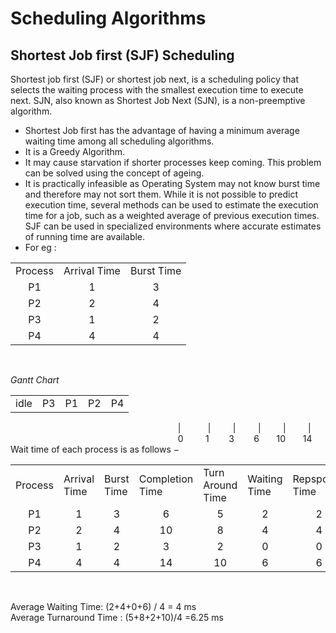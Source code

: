 # Scheduling Algorithms 

## Shortest Job first (SJF) Scheduling

Shortest job first (SJF) or shortest job next, is a scheduling policy that selects the waiting process with the smallest execution time to execute next. SJN, also known as Shortest Job Next (SJN), is a non-preemptive algorithm. 
 

- Shortest Job first has the advantage of having a minimum average waiting time among all scheduling algorithms.
- It is a Greedy Algorithm.
- It may cause starvation if shorter processes keep coming. This problem can be solved using the concept of ageing.
- It is practically infeasible as Operating System may not know burst time and therefore may not sort them. While it is not possible to predict execution time, several methods can be used to estimate the execution time for a job, such as a weighted average of previous execution times. SJF can be used in specialized environments where accurate estimates of running time are available.
- For eg : 
<table align="center">
   <tr>
      <td>Process</td>
      <td>Arrival Time </td>
      <td>Burst Time</td>
    </tr>
    <tr>
    <td align="center">P1</td>
    <td align="center">1</td>
    <td align="center">3</td>
    </tr>
      <tr>
    <td align="center">P2</td>
    <td align="center">2</td>
    <td align="center">4</td>
    </tr>
      <tr>
    <td align="center">P3</td>
    <td align="center">1</td>
    <td align="center">2</td>
    </tr>
      <tr>
    <td align="center">P4</td>
    <td align="center">4</td>
    <td align="center">4</td>
    </tr>

</table>
<br>

*Gantt Chart*

<table align="center">
 <tr>
 <td>   idle        </td>
 <td>     P3   </td>
 <td>     P1    </td>
 <td>     P2    </td>
 <td>     P4    </td>
</table>  

&nbsp;&nbsp;&nbsp;&nbsp;&nbsp;&nbsp;&nbsp;&nbsp;&nbsp;&nbsp;&nbsp;&nbsp;&nbsp;&nbsp;&nbsp;&nbsp;&nbsp;&nbsp;&nbsp;&nbsp;&nbsp;&nbsp;&nbsp;&nbsp;&nbsp;&nbsp;&nbsp;&nbsp;&nbsp;&nbsp;&nbsp;&nbsp;&nbsp;&nbsp;&nbsp;&nbsp;&nbsp;&nbsp;&nbsp;&nbsp;&nbsp;&nbsp;&nbsp;&nbsp;&nbsp;&nbsp;&nbsp;&nbsp;&nbsp;&nbsp;&nbsp;&nbsp;&nbsp;&nbsp;&nbsp;&nbsp;&nbsp;&nbsp;&nbsp;&nbsp;&nbsp;&nbsp;&nbsp;&nbsp;&nbsp;&nbsp;&nbsp;&nbsp;|&nbsp;&nbsp;&nbsp;&nbsp;&nbsp;&nbsp;&nbsp;&nbsp;&nbsp;&nbsp;&nbsp;|&nbsp;&nbsp;&nbsp;&nbsp;&nbsp;&nbsp;&nbsp;&nbsp;&nbsp;|&nbsp;&nbsp;&nbsp;&nbsp;&nbsp;&nbsp;&nbsp;&nbsp;&nbsp;|&nbsp;&nbsp;&nbsp;&nbsp;&nbsp;&nbsp;&nbsp;&nbsp;&nbsp;|&nbsp;&nbsp;&nbsp;&nbsp;&nbsp;&nbsp;&nbsp;&nbsp;&nbsp;|
<br>
&nbsp;&nbsp;&nbsp;&nbsp;&nbsp;&nbsp;&nbsp;&nbsp;&nbsp;&nbsp;&nbsp;&nbsp;&nbsp;&nbsp;&nbsp;&nbsp;&nbsp;&nbsp;&nbsp;&nbsp;&nbsp;&nbsp;&nbsp;&nbsp;&nbsp;&nbsp;&nbsp;&nbsp;&nbsp;&nbsp;&nbsp;&nbsp;&nbsp;&nbsp;&nbsp;&nbsp;&nbsp;&nbsp;&nbsp;&nbsp;&nbsp;&nbsp;&nbsp;&nbsp;&nbsp;&nbsp;&nbsp;&nbsp;&nbsp;&nbsp;&nbsp;&nbsp;&nbsp;&nbsp;&nbsp;&nbsp;&nbsp;&nbsp;&nbsp;&nbsp;&nbsp;&nbsp;&nbsp;&nbsp;&nbsp;&nbsp;&nbsp;&nbsp;0&nbsp;&nbsp;&nbsp;&nbsp;&nbsp;&nbsp;&nbsp;&nbsp;&nbsp;1&nbsp;&nbsp;&nbsp;&nbsp;&nbsp;&nbsp;&nbsp;&nbsp;3&nbsp;&nbsp;&nbsp;&nbsp;&nbsp;&nbsp;&nbsp;&nbsp;6&nbsp;&nbsp;&nbsp;&nbsp;&nbsp;&nbsp;&nbsp;10&nbsp;&nbsp;&nbsp;&nbsp;&nbsp;&nbsp;&nbsp;14
<br>
Wait time of each process is as follows −
<br>
<table align="center">
 <tr>
 <td>Process</td>
 <td>Arrival Time</td>
 <td>Burst Time</td>
 <td>Completion Time</td>
 <td>Turn Around Time</td>
 <td>Waiting Time</td>
 <td>Repsponse Time</td>
 </tr>
 <tr align="center">
 <td>P1</td>
 <td>1</td>
 <td>3</td>
 <td>6</td>
 <td>5</td>
 <td>2</td>
 <td>2</td>
 </tr>
 <tr align="center">
 <td>P2</td>
 <td>2</td>
 <td>4</td>
 <td>10</td>
 <td>8</td>
 <td>4</td>
 <td>4</td>

 </tr>
 <tr align="center">
 <td>P3</td>
 <td>1</td>
 <td>2</td>
 <td>3</td>
 <td>2</td>
 <td>0</td>
 <td>0</td>
 </tr>
 <tr align="center">
 <td>P4</td>
 <td>4</td>
 <td>4</td>
 <td>14</td>
 <td>10</td>
 <td>6</td>
 <td>6</td>

 </tr>
</table>  

<br>

Average Waiting Time: (2+4+0+6) / 4 = 4 ms <br>
Average Turnaround Time : (5+8+2+10)/4
=6.25 ms